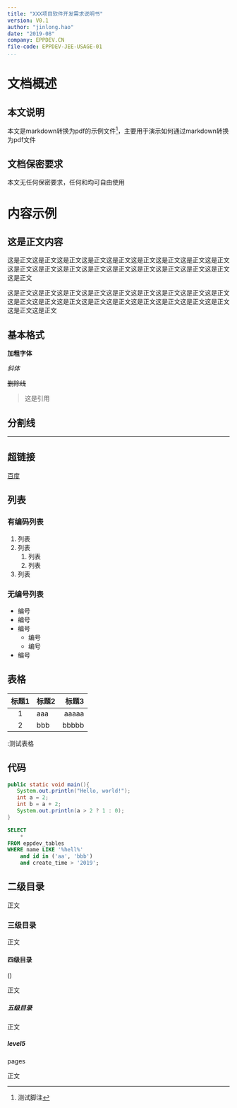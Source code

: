 ```yaml
---
title: "XXX项目软件开发需求说明书"
version: V0.1
author: "jinlong.hao"
date: "2019-08"
company: EPPDEV.CN
file-code: EPPDEV-JEE-USAGE-01
...
```

 
 
# 文档概述
 
## 本文说明 
 
本文是markdown转换为pdf的示例文件[^1]，主要用于演示如何通过markdown转换为pdf文件

[^1]:测试脚注
 
## 文档保密要求
 
本文无任何保密要求，任何和均可自由使用
 
 
 
# 内容示例
 
## 这是正文内容 
 
这是正文这是正文这是正文这是正文这是正文这是正文这是正文这是正文这是正文
这是正文这是正文这是正文这是正文这是正文这是正文这是正文这是正文这是正文
这是正文
 
这是正文这是正文这是正文这是正文这是正文这是正文这是正文这是正文这是正文
这是正文这是正文这是正文这是正文这是正文这是正文这是正文这是正文这是正文
这是正文这是正文
 
 
## 基本格式 
 
**加粗字体**
 
*斜体*
 
~~删除线~~
 
> 这是引用
 
## 分割线 
 
----
 
## 超链接 
 
[百度](http://www.baidu.com)
 
## 列表
 
### 有编码列表
 
1. 列表
2. 列表
   1. 列表
   2. 列表
1. 列表
 
### 无编号列表
 
* 编号
* 编号
* 编号
  * 编号
  * 编号
* 编号
 
## 表格
 

| 标题1  | 标题2 | 标题3 |
| :-----: | :----- | -----: |
| 1      | aaa   | aaaaa |
| 2      | bbb   | bbbbb |

:测试表格



 
## 代码 
 
~~~java 
public static void main(){
   System.out.println("Hello, world!");
   int a = 2;
   int b = a + 2;
   System.out.println(a > 2 ? 1 : 0);
}
~~~

~~~sql
SELECT
    *
FROM eppdev_tables
WHERE name LIKE '%hell%'
    and id in ('aa', 'bbb')
    and create_time > '2019'; 
~~~

## 二级目录

正文

### 三级目录

正文

#### 四级目录 ####

()  

正文

##### 五级目录

正文

##### level5

pages

正文
